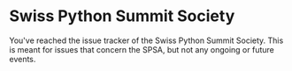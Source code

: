 Swiss Python Summit Society
===========================

You've reached the issue tracker of the Swiss Python Summit Society. This is
meant for issues that concern the SPSA, but not any ongoing or future events.
